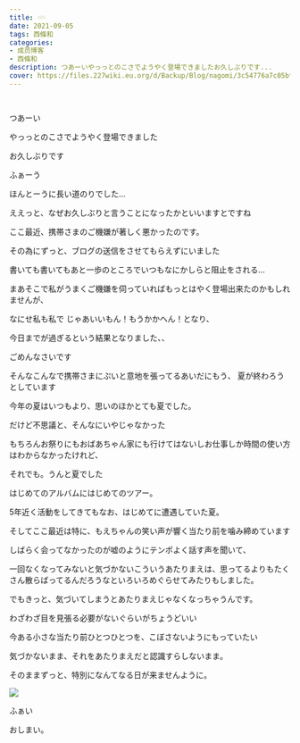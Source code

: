 ```yaml
---
title: 𓄵
date: 2021-09-05
tags: 西條和
categories: 
- 成员博客
- 西條和
description: つあーいやっっとのこさでようやく登場できましたお久しぶりです...
cover: https://files.227wiki.eu.org/d/Backup/Blog/nagomi/3c54776a7c05bf9082ee902666875.jpg 
---
```


        ﻿


















つあーい



















やっっとのこさでようやく登場できました















お久しぶりです














ふぁーう

















ほんとーうに長い道のりでした…


















ええっと、なぜお久しぶりと言うことになったかといいますとですね






















ここ最近、携帯さまのご機嫌が著しく悪かったのです。















その為にずっと、ブログの送信をさせてもらえずにいました

















書いても書いてもあと一歩のところでいつもなにかしらと阻止をされる…

























まあそこで私がうまくご機嫌を伺っていればもっとはやく登場出来たのかもしれませんが、
















なにせ私も私で
じゃあいいもん！もうかかへん！となり、










今日までが過ぎるという結果となりました、、



















ごめんなさいです





























そんなこんなで携帯さまにぷいと意地を張ってるあいだにもう、
夏が終わろうとしています


























今年の夏はいつもより、思いのほかとても夏でした。
















だけど不思議と、そんなにいやじゃなかった

















もちろんお祭りにもおばあちゃん家にも行けてはないしお仕事しか時間の使い方はわからなかったけれど、

それでも。うんと夏でした
















はじめてのアルバムにはじめてのツアー。





5年近く活動をしてきてもなお、はじめてに遭遇していた夏。













そしてここ最近は特に、もえちゃんの笑い声が響く当たり前を噛み締めています













しばらく会ってなかったのが嘘のようにテンポよく話す声を聞いて、














一回なくなってみないと気づかないこういうあたりまえは、思ってるよりもたくさん散らばってるんだろうなといろいろめぐらせてみたりもしました。






















でもきっと、気づいてしまうとあたりまえじゃなくなっちゃうんです。



























わざわざ目を見張る必要がないぐらいがちょうどいい


















今ある小さな当たり前ひとつひとつを、こぼさないようにもっていたい




















気づかないまま、それをあたりまえだと認識すらしないまま。
































そのままずっと、特別になんてなる日が来ませんように。

























![](https://files.227wiki.eu.org/d/Backup/Blog/nagomi/3c54776a7c05bf9082ee902666875.jpg)







ふぁい




























おしまい。


